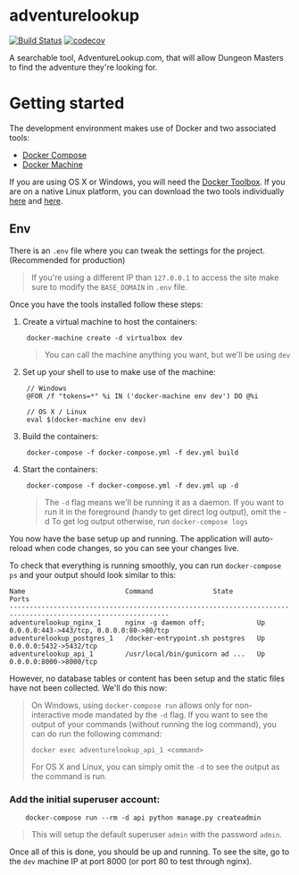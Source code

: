 # adventurelookup

[![Build Status](https://travis-ci.org/AdventureLookup/adventurelookup-backend.svg?branch=master)](https://travis-ci.org/AdventureLookup/adventurelookup-backend) [![codecov](https://codecov.io/gh/adventurelookup/adventurelookup-backend/branch/master/graph/badge.svg)](https://codecov.io/gh/adventurelookup/adventurelookup-backend)

A searchable tool, AdventureLookup.com, that will allow Dungeon Masters to find the adventure they're looking for.


# Getting started

The development environment makes use of Docker and two associated tools:

- [Docker Compose](https://docs.docker.com/compose/)
- [Docker Machine](https://docs.docker.com/machine/)

If you are using OS X or Windows, you will need the
[Docker Toolbox](https://www.docker.com/products/docker-toolbox). If you are
on a native Linux platform, you can download the two tools individually
[here](https://docs.docker.com/compose/install/) and
[here](https://docs.docker.com/machine/install-machine/).

## Env
There is an `.env` file where you can tweak the settings for the project. (Recommended for production)

> If you're using a different IP than `127.0.0.1` to access the site make sure to modify the `BASE_DOMAIN` in `.env` file.

Once you have the tools installed follow these steps:

1. Create a virtual machine to host the containers:

        docker-machine create -d virtualbox dev

   > You can call the machine anything you want, but we'll be using `dev`

2. Set up your shell to use to make use of the machine:

        // Windows
        @FOR /f "tokens=*" %i IN ('docker-machine env dev') DO @%i

        // OS X / Linux
        eval $(docker-machine env dev)

3. Build the containers:

        docker-compose -f docker-compose.yml -f dev.yml build

4. Start the containers:

        docker-compose -f docker-compose.yml -f dev.yml up -d

   > The `-d` flag means we'll be running it as a daemon. If you want to
   > run it in the foreground (handy to get direct log output), omit the -d
   > To get log output otherwise, run `docker-compose logs`

You now have the base setup up and running. The application will auto-reload
when code changes, so you can see your changes live.

To check that everything is running smoothly, you can run `docker-compose ps`
and your output should look similar to this:

    Name                         Command               State                    Ports
    --------------------------------------------------------------------------------------------------------------
    adventurelookup_nginx_1      nginx -g daemon off;             Up      0.0.0.0:443->443/tcp, 0.0.0.0:80->80/tcp
    adventurelookup_postgres_1   /docker-entrypoint.sh postgres   Up      0.0.0.0:5432->5432/tcp
    adventurelookup_api_1        /usr/local/bin/gunicorn ad ...   Up      0.0.0.0:8000->8000/tcp

However, no database tables or content has been setup and the static files have
not been collected. We'll do this now:

> On Windows, using `docker-compose run` allows only for non-interactive mode
> mandated by the `-d` flag. If you want to see the output of your commands
> (without running the log command), you can do run the following command:
>
> `docker exec adventurelookup_api_1 <command>`
>
> For OS X and Linux, you can simply omit the `-d` to see the output as the
> command is run.

### Add the initial superuser account:

        docker-compose run --rm -d api python manage.py createadmin

   > This will setup the default superuser `admin` with the password `admin`.

Once all of this is done, you should be up and running. To see the site, go
to the `dev` machine IP at port 8000 (or port 80 to test through nginx).
